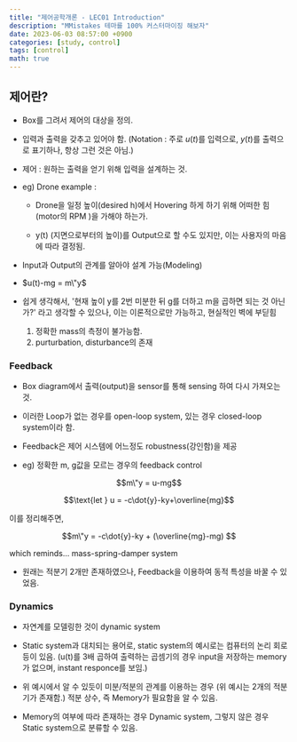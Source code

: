 ```yaml
---
title: "제어공학개론 - LEC01 Introduction"
description: "MMistakes 테마를 100% 커스터마이징 해보자"
date: 2023-06-03 08:57:00 +0900
categories: [study, control]
tags: [control]
math: true
---
```





## 제어란?

- Box를 그려서 제어의 대상을 정의.

- 입력과 출력을 갖추고 있어야 함. (Notation : 주로 $u(t)$를 입력으로, $y(t)$를 출력으로 표기하나, 항상 그런 것은 아님.)

- 제어 : 원하는 출력을 얻기 위해 입력을 설계하는 것.

- eg) Drone example : 

	- Drone을 일정 높이(desired h)에서 Hovering 하게 하기 위해 어떠한 힘(motor의 RPM )을 가해야 하는가.

	- y(t) (지면으로부터의 높이)를 Output으로 할 수도 있지만, 이는 사용자의 마음에 따라 결정됨.

- Input과 Output의 관계를 알아야 설계 가능(Modeling)

- $u(t)-mg = m\"y$

- 쉽게 생각해서, '현재 높이 y를 2번 미분한 뒤 g를 더하고 m을 곱하면 되는 것 아닌가?' 라고 생각할 수 있으나, 이는 이론적으로만 가능하고, 현실적인 벽에 부딛힘

	1. 정확한 mass의 측정이 불가능함.
	2. purturbation, disturbance의 존재

### Feedback

- Box diagram에서 출력(output)을 sensor를 통해 sensing 하여 다시 가져오는 것.

- 이러한 Loop가 없는 경우를 open-loop system, 있는 경우 closed-loop system이라 함.

- Feedback은 제어 시스템에 어느정도 robustness(강인함)을 제공

- eg) 정확한 m, g값을 모르는 경우의 feedback control

$$m\"y = u-mg$$

$$\text{let } u = -c\dot{y}-ky+\overline{mg}$$

이를 정리해주면,

$$m\"y = -c\dot{y}-ky + (\overline{mg}-mg) $$

which reminds... mass-spring-damper system

- 원래는 적분기 2개만 존재하였으나, Feedback을 이용하여 동적 특성을 바꿀 수 있었음.


### Dynamics

- 자연계를 모델링한 것이 dynamic system

- Static system과 대치되는 용어로, static system의 예시로는 컴퓨터의 논리 회로 등이 있음. (u(t)를 3배 곱하여 출력하는 곱셈기의 경우 input을 저장하는 memory가 없으며, instant responce를 보임.)

- 위 예시에서 알 수 있듯이 미분/적분의 관계를 이용하는 경우 (위 예시는 2개의 적분기가 존재함.) 적분 상수, 즉 Memory가 필요함을 알 수 있음.

- Memory의 여부에 따라 존재하는 경우 Dynamic system, 그렇지 않은 경우 Static system으로 분류할 수 있음.
